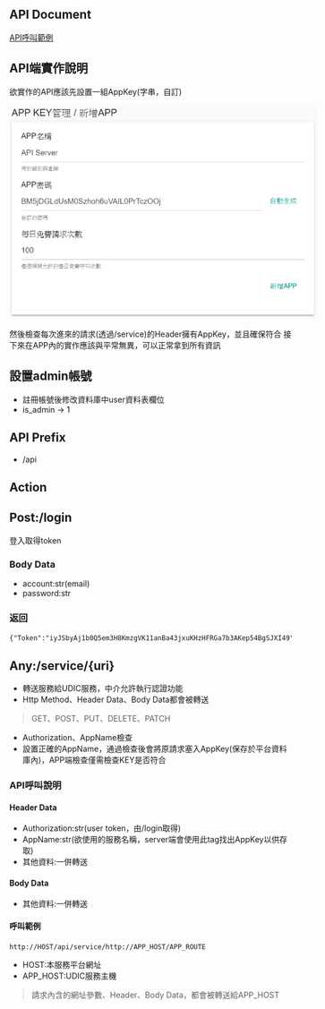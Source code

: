 ## API Document
[API呼叫範例](https://documenter.getpostman.com/view/981584/SWTG6bHK?version=latest)

## API端實作說明
欲實作的API應該先設置一組AppKey(字串，自訂)

<img src="https://github.com/p208p2002/forward-base-api-manager/blob/master/api_reg.png" alt="api_reg" style="max-width: 550px;" srcset="">

然後檢查每次進來的請求(透過/service)的Header擁有AppKey，並且確保符合
接下來在APP內的實作應該與平常無異，可以正常拿到所有資訊

## 設置admin帳號
- 註冊帳號後修改資料庫中user資料表欄位
- is_admin -> 1

## API Prefix
- /api
## Action
## Post:/login
登入取得token
### Body Data
- account:str(email)
- password:str
### 返回
```
{"Token":"iyJSbyAj1b0Q5em3H8KmzgVK11anBa43jxuKHzHFRGa7b3AKep54BgSJXI49"}
```

## Any:/service/{uri}
- 轉送服務給UDIC服務，中介允許執行認證功能
- Http Method、Header Data、Body Data都會被轉送
> GET、POST、PUT、DELETE、PATCH
- Authorization、AppName檢查
- 設置正確的AppName，通過檢查後會將原請求塞入AppKey(保存於平台資料庫內)，APP端檢查僅需檢查KEY是否符合
### API呼叫說明
#### Header Data
- Authorization:str(user token，由/login取得)
- AppName:str(欲使用的服務名稱，server端會使用此tag找出AppKey以供存取)
- 其他資料:一併轉送

#### Body Data
- 其他資料:一併轉送

#### 呼叫範例
```
http://HOST/api/service/http://APP_HOST/APP_ROUTE
```
- HOST:本服務平台網址
- APP_HOST:UDIC服務主機
> 請求內含的網址參數、Header、Body Data，都會被轉送給APP_HOST